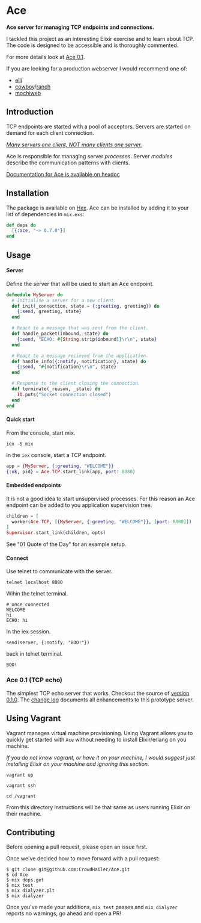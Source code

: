 # Ace
**Ace server for managing TCP endpoints and connections.**

I tackled this project as an interesting Elixir exercise and to learn about TCP.
The code is designed to be accessible and is thoroughly commented.

For more details look at [Ace 0.1](https://github.com/CrowdHailer/Ace/tree/0.1.0).

If you are looking for a production webserver I would recommend one of:

- [elli](https://github.com/knutin/elli)
- [cowboy](https://ninenines.eu/docs/en/cowboy/1.0/guide/)/[ranch](https://ninenines.eu/docs/en/ranch/1.2/guide/)
- [mochiweb](https://github.com/mochi/mochiweb)

## Introduction

TCP endpoints are started with a pool of acceptors.
Servers are started on demand for each client connection.

*[Many servers one client, NOT many clients one server.](http://joearms.github.io/2016/03/13/Managing-two-million-webservers.html)*

Ace is responsible for managing server *processes*.
Server *modules* describe the communication patterns with clients.

[Documentation for Ace is available on hexdoc](https://hexdocs.pm/ace)

## Installation

The package is available on [Hex](https://hex.pm/packages/ace).
Ace can be installed by adding it to your list of dependencies in `mix.exs`:

```elixir
def deps do
  [{:ace, "~> 0.7.0"}]
end
```

## Usage

#### Server

Define the server that will be used to start an Ace endpoint.

```elixir
defmodule MyServer do
  # Initialise a server for a new client.
  def init(_connection, state = {:greeting, greeting}) do
    {:send, greeting, state}
  end

  # React to a message that was sent from the client.
  def handle_packet(inbound, state) do
    {:send, "ECHO: #{String.strip(inbound)}\r\n", state}
  end

  # React to a message recieved from the application.
  def handle_info({:notify, notification}, state) do
    {:send, "#{notification}\r\n", state}
  end

  # Response to the client closing the connection.
  def terminate(_reason, _state) do
    IO.puts("Socket connection closed")
  end
end
```

#### Quick start

From the console, start mix.

```shell
iex -S mix
```

In the `iex` console, start a TCP endpoint.
```elixir
app = {MyServer, {:greeting, "WELCOME"}}
{:ok, pid} = Ace.TCP.start_link(app, port: 8080)
```

#### Embedded endpoints

It is not a good idea to start unsupervised processes.
For this reason an Ace endpoint can be added to you application supervision tree.

```elixir
children = [
  worker(Ace.TCP, [{MyServer, {:greeting, "WELCOME"}}, [port: 8080]])
]
Supervisor.start_link(children, opts)
```

See "01 Quote of the Day" for an example setup.

#### Connect
Use telnet to communicate with the server.

```
telnet localhost 8080
```

Wihin the telnet terminal.

```
# once connected
WELCOME
hi
ECHO: hi
```

In the iex session.

```
send(server, {:notify, "BOO!"})
```

back in telnet terminal.

```
BOO!
```

### Ace 0.1 (TCP echo)

The simplest TCP echo server that works.
Checkout the source of [version 0.1.0](https://github.com/CrowdHailer/Ace/blob/0.1.0/server.ex).
The [change log](https://github.com/CrowdHailer/Ace/blob/master/CHANGELOG.md) documents all enhancements to this prototype server.


## Using Vagrant

Vagrant manages virtual machine provisioning.
Using Vagrant allows you to quickly get started with `Ace` without needing to install Elixir/erlang on you machine.

*If you do not know vagrant, or have it on your machine, I would suggest just installing Elixir on your machine and ignoring this section.*

```
vagrant up

vagrant ssh

cd /vagrant
```

From this directory instructions will be that same as users running Elixir on their machine.

## Contributing

Before opening a pull request, please open an issue first.

Once we've decided how to move forward with a pull request:

    $ git clone git@github.com:CrowdHailer/Ace.git
    $ cd Ace
    $ mix deps.get
    $ mix test
    $ mix dialyzer.plt
    $ mix dialyzer

Once you've made your additions, `mix test` passes and `mix dialyzer` reports no warnings, go ahead and open a PR!
